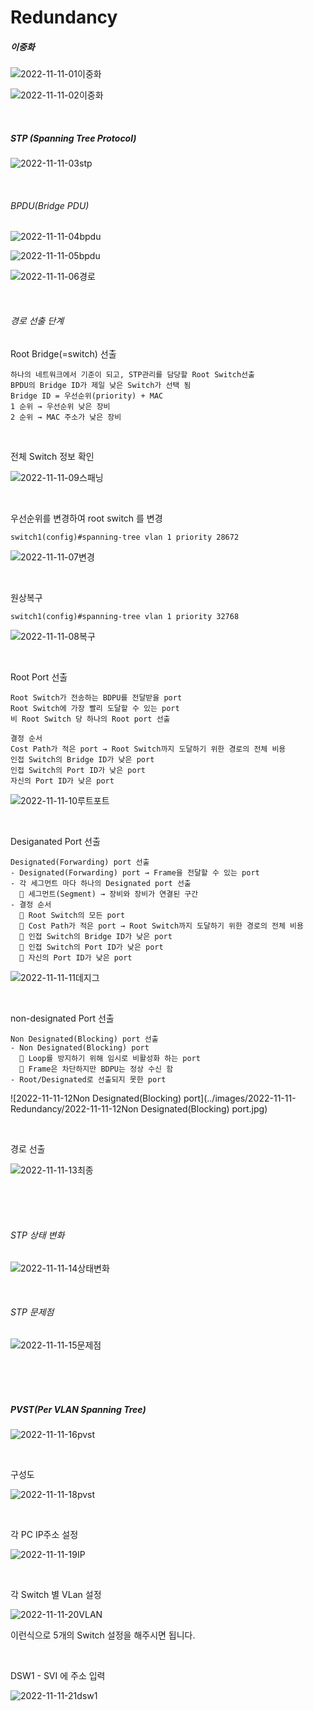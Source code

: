 # Redundancy

##### 이중화

![2022-11-11-01이중화](../images/2022-11-11-Redundancy/2022-11-11-01이중화.jpg)

![2022-11-11-02이중화](../images/2022-11-11-Redundancy/2022-11-11-02이중화.jpg)

<br>

##### STP (Spanning Tree Protocol)

![2022-11-11-03stp](../images/2022-11-11-Redundancy/2022-11-11-03stp.jpg)

<br>

###### BPDU(Bridge PDU)

![2022-11-11-04bpdu](../images/2022-11-11-Redundancy/2022-11-11-04bpdu.jpg)

![2022-11-11-05bpdu](../images/2022-11-11-Redundancy/2022-11-11-05bpdu.jpg)

![2022-11-11-06경로](../images/2022-11-11-Redundancy/2022-11-11-06경로.jpg)

<br>

###### 경로 선출 단계

Root Bridge(=switch) 선출 

```
하나의 네트워크에서 기준이 되고, STP관리를 담당할 Root Switch선출
BPDU의 Bridge ID가 제일 낮은 Switch가 선택 됨
Bridge ID = 우선순위(priority) + MAC
1 순위 → 우선순위 낮은 장비
2 순위 → MAC 주소가 낮은 장비
```

<br>

전체 Switch 정보 확인

![2022-11-11-09스패닝](../images/2022-11-11-Redundancy/2022-11-11-09스패닝.jpg)

<br>

우선순위를 변경하여 root switch 를 변경

```
switch1(config)#spanning-tree vlan 1 priority 28672
```

![2022-11-11-07변경](../images/2022-11-11-Redundancy/2022-11-11-07변경.jpg)

<br>

원상복구

```
switch1(config)#spanning-tree vlan 1 priority 32768
```

![2022-11-11-08복구](../images/2022-11-11-Redundancy/2022-11-11-08복구.jpg)

<br>

Root Port 선출

```
Root Switch가 전송하는 BDPU를 전달받을 port
Root Switch에 가장 빨리 도달할 수 있는 port
비 Root Switch 당 하나의 Root port 선출

결정 순서
Cost Path가 적은 port → Root Switch까지 도달하기 위한 경로의 전체 비용
인접 Switch의 Bridge ID가 낮은 port
인접 Switch의 Port ID가 낮은 port
자신의 Port ID가 낮은 port
```

![2022-11-11-10루트포트](../images/2022-11-11-Redundancy/2022-11-11-10루트포트.jpg)

<br>

Desiganated Port 선출

```
Designated(Forwarding) port 선출
- Designated(Forwarding) port → Frame을 전달할 수 있는 port
- 각 세그먼트 마다 하나의 Designated port 선출
   세그먼트(Segment) → 장비와 장비가 연결된 구간
- 결정 순서
   Root Switch의 모든 port
   Cost Path가 적은 port → Root Switch까지 도달하기 위한 경로의 전체 비용
   인접 Switch의 Bridge ID가 낮은 port
   인접 Switch의 Port ID가 낮은 port
   자신의 Port ID가 낮은 port
```

![2022-11-11-11데지그](../images/2022-11-11-Redundancy/2022-11-11-11데지그.jpg)

<br>

non-designated Port 선출

```
Non Designated(Blocking) port 선출
- Non Designated(Blocking) port
   Loop를 방지하기 위해 임시로 비활성화 하는 port
   Frame은 차단하지만 BDPU는 정상 수신 함
- Root/Designated로 선출되지 못한 port
```

![2022-11-11-12Non Designated(Blocking) port](../images/2022-11-11-Redundancy/2022-11-11-12Non Designated(Blocking) port.jpg)

<br>

경로 선출

![2022-11-11-13최종](../images/2022-11-11-Redundancy/2022-11-11-13최종.jpg)

<br>

<br>

<br>

###### STP 상태 변화 

![2022-11-11-14상태변화](../images/2022-11-11-Redundancy/2022-11-11-14상태변화.jpg)

<br>

###### STP 문제점

![2022-11-11-15문제점](../images/2022-11-11-Redundancy/2022-11-11-15문제점.jpg)

<br>

<br>

<br>

##### PVST(Per VLAN Spanning Tree)

![2022-11-11-16pvst](../images/2022-11-11-Redundancy/2022-11-11-16pvst.jpg)

<br>

구성도

![2022-11-11-18pvst](../images/2022-11-11-Redundancy/2022-11-11-18pvst.jpg)

<br>

각 PC IP주소 설정

![2022-11-11-19IP](../images/2022-11-11-Redundancy/2022-11-11-19IP.jpg)

<br>

각 Switch 별 VLan 설정

![2022-11-11-20VLAN](../images/2022-11-11-Redundancy/2022-11-11-20VLAN.jpg)

이런식으로 5개의 Switch 설정을 해주시면 됩니다.

<br>

DSW1 - SVI 에 주소 입력

![2022-11-11-21dsw1](../images/2022-11-11-Redundancy/2022-11-11-21dsw1.jpg)

<br>

